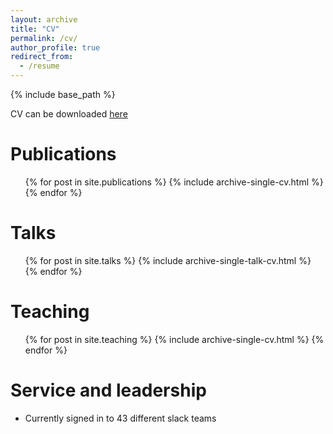 ```yaml
---
layout: archive
title: "CV"
permalink: /cv/
author_profile: true
redirect_from:
  - /resume
---
```


{% include base_path %}

CV can be downloaded [here](http://kengran.github.io/files/cv_kengran_yang.pdf)


Publications
======
  <ul>{% for post in site.publications %}
    {% include archive-single-cv.html %}
  {% endfor %}</ul>

Talks
======
  <ul>{% for post in site.talks %}
    {% include archive-single-talk-cv.html %}
  {% endfor %}</ul>

Teaching
======
  <ul>{% for post in site.teaching %}
    {% include archive-single-cv.html %}
  {% endfor %}</ul>

Service and leadership
======
* Currently signed in to 43 different slack teams
